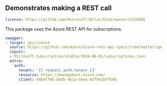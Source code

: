 
## Demonstrates making a REST call

``` yaml
license: https://github.com/Microsoft/Atlas/blob/master/LICENSE
```

This package uses the Azure REST API for subscriptions.

``` yaml
swagger:
- target: apis/azure
  source: https://github.com/Azure/azure-rest-api-specs/tree/master/specification/subscription/resource-manager/
  inputs: 
  - Microsoft.Subscription/stable/2016-06-01/subscriptions.json
  extra:
    auth:
      tenant: '{{ request.auth.tenant }}'
      resource: https://management.azure.com/
      client: 04b07795-8ddb-461a-bbee-02f9e1bf7b46
```
